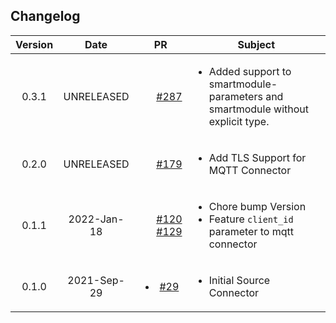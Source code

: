 ## Changelog

| Version | Date       | PR                                                               | Subject                                           |
|:-------:|:----------:|:----------------------------------------------------------------:| ------------------------------------------------- |
| 0.3.1 | UNRELEASED | <ul style='list-style-type:none'><li> [#287](https://github.com/infinyon/fluvio-connectors/pull/287) </li></ul> | <ul><li> Added support to smartmodule-parameters and smartmodule without explicit type. </li></ul> |
| 0.2.0 | UNRELEASED | <ul style='list-style-type:none'><li> [#179](https://github.com/infinyon/fluvio-connectors/pull/179) </li></ul> | <ul><li> Add TLS Support for MQTT Connector </li></ul> |
| 0.1.1 | 2022-Jan-18 | <ul style='list-style-type:none'><li> [#120](https://github.com/infinyon/fluvio-connectors/pull/120) </li><li> [#129](https://github.com/infinyon/fluvio-connectors/pull/129) </li></ul> | <ul><li> Chore bump Version </li><li> Feature `client_id` parameter to mqtt connector </li></ul> |
| 0.1.0 | 2021-Sep-29 | <ul><li> [#29](https://github.com/infinyon/fluvio-connectors/pull/29) </li></ul> | <ul><li> Initial Source Connector </li></ul> |
